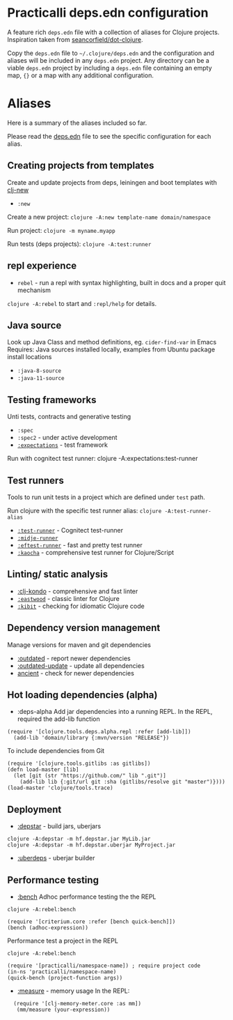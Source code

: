 # Practicalli deps.edn configuration
A feature rich `deps.edn` file with a collection of aliases for Clojure projects.  Inspiration taken from [seancorfield/dot-clojure](https://github.com/seancorfield/dot-clojure).

Copy the `deps.edn` file to `~/.clojure/deps.edn` and the configuration and aliases will be included in any `deps.edn` project.  Any directory can be a viable `deps.edn` project by including a `deps.edn` file containing an empty map, `{}` or a map with any additional configuration.



# Aliases
Here is a summary of the aliases included so far.

Please read the [deps.edn](deps.edn) file to see the specific configuration for each alias.


## Creating projects from templates
Create and update projects from deps, leiningen and boot templates with [clj-new](https://github.com/seancorfield/clj-new)

* `:new`

Create a new project: `clojure -A:new template-name domain/namespace`

Run project: `clojure -m myname.myapp`

Run tests (deps projects): `clojure -A:test:runner`


## repl experience
* `rebel` - run a repl with syntax highlighting, built in docs and a proper quit mechanism

`clojure -A:rebel` to start and `:repl/help` for details.


## Java source
Look up Java Class and method definitions, eg. `cider-find-var` in Emacs
Requires: Java sources installed locally, examples from Ubuntu package install locations

* `:java-8-source`
* `:java-11-source`


## Testing frameworks
Unti tests, contracts and generative testing

* `:spec`
* `:spec2` - under active development
* [`:expectations`](https://github.com/clojure-expectations/expectations) - test framework

Run with cognitect test runner: clojure -A:expectations:test-runner


## Test runners
Tools to run unit tests in a project which are defined under `test` path.

Run clojure with the specific test runner alias: `clojure -A:test-runner-alias`

* [`:test-runner`](https://github.com/cognitect-labs/test-runner) - Cognitect test-runner
* [	`:midje-runner`	](https://github.com/miorimmax/midje-runner)
* [`:eftest-runner`](https://github.com/weavejester/eftest) - fast and pretty test runner
* [`:kaocha`](https://github.com/lambdaisland/kaocha) - comprehensive test runner for Clojure/Script

## Linting/ static analysis

* [:clj-kondo](https://github.com/borkdude/clj-kondo/) - comprehensive and fast linter
* [`:eastwood`](https://github.com/jonase/eastwood) - classic linter for Clojure
* [`:kibit`](https://github.com/jonase/kibit) - checking for idiomatic Clojure code


## Dependency version management
Manage versions for maven and git dependencies

* [:outdated](https://github.com/Olical/depot) - report newer dependencies
* [:outdated-update](https://github.com/Olical/depot) - update all dependencies
* [ancient](https://github.com/slipset/deps-ancient) - check for newer dependencies


## Hot loading dependencies (alpha)

* :deps-alpha
Add jar dependencies into a running REPL.  In the REPL, required the add-lib function

```
(require '[clojure.tools.deps.alpha.repl :refer [add-lib]])
  (add-lib 'domain/library {:mvn/version "RELEASE"})
```

To include dependencies from Git
```
(require '[clojure.tools.gitlibs :as gitlibs])
(defn load-master [lib]
  (let [git (str "https://github.com/" lib ".git")]
    (add-lib lib {:git/url git :sha (gitlibs/resolve git "master")})))
(load-master 'clojure/tools.trace)
```


## Deployment

* [:depstar](https://github.com/seancorfield/depstar) - build jars, uberjars
```
clojure -A:depstar -m hf.depstar.jar MyLib.jar
clojure -A:depstar -m hf.depstar.uberjar MyProject.jar
```

* [:uberdeps](https://github.com/tonsky/uberdeps) - uberjar builder


## Performance testing

* [:bench](https://github.com/hugoduncan/criterium/)
Adhoc performance testing the the REPL

```
clojure -A:rebel:bench

(require '[criterium.core :refer [bench quick-bench]])
(bench (adhoc-expression))
```

Performance test a project in the REPL
```
clojure -A:rebel:bench

(require '[practicalli/namespace-name]) ; require project code
(in-ns 'practicalli/namespace-name)
(quick-bench (project-function args))
```


*  [:measure](https://github.com/clojure-goes-fast/clj-memory-meter) - memory usage
In the REPL:
```
  (require '[clj-memory-meter.core :as mm])
   (mm/measure (your-expression))
```
